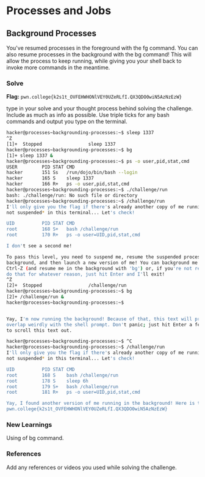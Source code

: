 # Processes and Jobs

## Background Processes
You've resumed processes in the foreground with the fg command.
You can also resume processes in the background with the bg command!
This will allow the process to keep running, while giving you your shell back to invoke more commands in the meantime.

### Solve
**Flag:** `pwn.college{k2s1t_OVFEHWHONlVEY0UZeRLfI.QX3QDO0wiN5AzNzEzW}`

type in your solve and your thought process behind solving the challenge. Include as much as info as possible. Use triple ticks for any bash commands and output you type on the terminal.

```bash
hacker@processes~backgrounding-processes:~$ sleep 1337
^Z
[1]+  Stopped                 sleep 1337
hacker@processes~backgrounding-processes:~$ bg
[1]+ sleep 1337 &
hacker@processes~backgrounding-processes:~$ ps -o user,pid,stat,cmd
USER         PID STAT CMD
hacker       151 Ss   /run/dojo/bin/bash --login
hacker       165 S    sleep 1337
hacker       166 R+   ps -o user,pid,stat,cmd
hacker@processes~backgrounding-processes:~$ ./challenge/run
bash: ./challenge/run: No such file or directory
hacker@processes~backgrounding-processes:~$ /challenge/run
I'll only give you the flag if there's already another copy of me running *and 
not suspended* in this terminal... Let's check!

UID          PID STAT CMD
root         168 S+   bash /challenge/run
root         170 R+   ps -o user=UID,pid,stat,cmd

I don't see a second me!

To pass this level, you need to suspend me, resume the suspended process in the 
background, and then launch a new version of me! You can background me with 
Ctrl-Z (and resume me in the background with 'bg') or, if you're not ready to 
do that for whatever reason, just hit Enter and I'll exit!
^Z
[2]+  Stopped                 /challenge/run
hacker@processes~backgrounding-processes:~$ bg
[2]+ /challenge/run &
hacker@processes~backgrounding-processes:~$ 


Yay, I'm now running the background! Because of that, this text will probably 
overlap weirdly with the shell prompt. Don't panic; just hit Enter a few times 
to scroll this text out.

hacker@processes~backgrounding-processes:~$ ^C
hacker@processes~backgrounding-processes:~$ /challenge/run
I'll only give you the flag if there's already another copy of me running *and 
not suspended* in this terminal... Let's check!

UID          PID STAT CMD
root         168 S    bash /challenge/run
root         178 S    sleep 6h
root         179 S+   bash /challenge/run
root         181 R+   ps -o user=UID,pid,stat,cmd

Yay, I found another version of me running in the background! Here is the flag:
pwn.college{k2s1t_OVFEHWHONlVEY0UZeRLfI.QX3QDO0wiN5AzNzEzW}
```

### New Learnings
Using of bg command.

### References 
Add any references or videos you used while solving the challenge.
